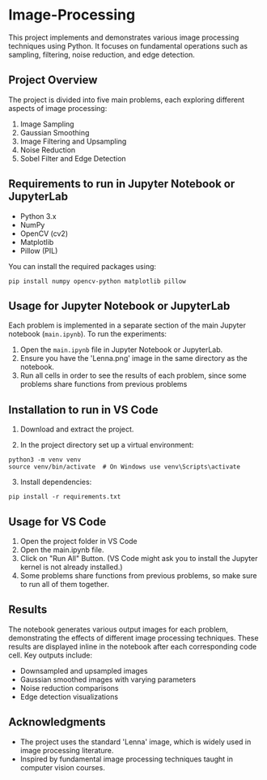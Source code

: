 # Image-Processing

This project implements and demonstrates various image processing techniques using Python. It focuses on fundamental operations such as sampling, filtering, noise reduction, and edge detection.

## Project Overview

The project is divided into five main problems, each exploring different aspects of image processing:

1. Image Sampling
2. Gaussian Smoothing
3. Image Filtering and Upsampling
4. Noise Reduction
5. Sobel Filter and Edge Detection

## Requirements to run in Jupyter Notebook or JupyterLab

- Python 3.x
- NumPy
- OpenCV (cv2)
- Matplotlib
- Pillow (PIL)

You can install the required packages using:

```
pip install numpy opencv-python matplotlib pillow
```

## Usage for Jupyter Notebook or JupyterLab

Each problem is implemented in a separate section of the main Jupyter notebook (`main.ipynb`). To run the experiments:

1. Open the `main.ipynb` file in Jupyter Notebook or JupyterLab.
2. Ensure you have the 'Lenna.png' image in the same directory as the notebook.
3. Run all cells in order to see the results of each problem, since some problems share functions from previous problems

## Installation to run in VS Code

1. Download and extract the project.

2. In the project directory set up a virtual environment:

```
python3 -m venv venv
source venv/bin/activate  # On Windows use venv\Scripts\activate
```

3. Install dependencies:

```
pip install -r requirements.txt
```

## Usage for VS Code

1. Open the project folder in VS Code
2. Open the main.ipynb file.
3. Click on "Run All" Button. (VS Code might ask you to install the Jupyter kernel is not already installed.)
4. Some problems share functions from previous problems, so make sure to run all of them together.

## Results

The notebook generates various output images for each problem, demonstrating the effects of different image processing techniques. These results are displayed inline in the notebook after each corresponding code cell. Key outputs include:

- Downsampled and upsampled images
- Gaussian smoothed images with varying parameters
- Noise reduction comparisons
- Edge detection visualizations

## Acknowledgments

- The project uses the standard 'Lenna' image, which is widely used in image processing literature.
- Inspired by fundamental image processing techniques taught in computer vision courses.
